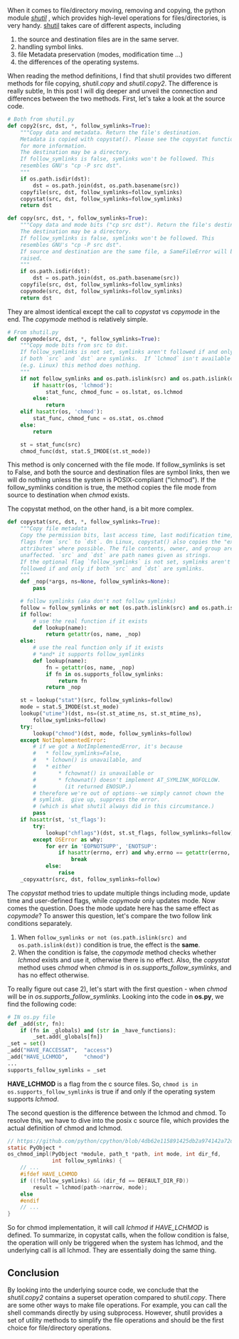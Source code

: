 When it comes to file/directory moving, removing and copying, the python module [*shutil*](https://docs.python.org/3/library/shutil.html) , which provides high-level operations for files/directories, is very handy. [shutil](https://docs.python.org/3/library/shutil.html) takes care of different aspects, including
1) the source and destination files are in the same server.
2) handling symbol links.
3) file Metadata preservation (modes, modification time ...)
4) the differences of the operating systems.

When reading the method definitions, I find that shutil provides two different methods for file copying, *shutil.copy* and *shutil.copy2*. The difference is really subtle, In this post I will dig deeper and unveil the connection and differences between the two methods. First, let's take a look at the source code.

```python
# Both from shutil.py
def copy2(src, dst, *, follow_symlinks=True):
    """Copy data and metadata. Return the file's destination.
    Metadata is copied with copystat(). Please see the copystat function
    for more information.
    The destination may be a directory.
    If follow_symlinks is false, symlinks won't be followed. This
    resembles GNU's "cp -P src dst".
    """
    if os.path.isdir(dst):
        dst = os.path.join(dst, os.path.basename(src))
    copyfile(src, dst, follow_symlinks=follow_symlinks)
    copystat(src, dst, follow_symlinks=follow_symlinks)
    return dst

def copy(src, dst, *, follow_symlinks=True):
    """Copy data and mode bits ("cp src dst"). Return the file's destination.
    The destination may be a directory.
    If follow_symlinks is false, symlinks won't be followed. This
    resembles GNU's "cp -P src dst".
    If source and destination are the same file, a SameFileError will be
    raised.
    """
    if os.path.isdir(dst):
        dst = os.path.join(dst, os.path.basename(src))
    copyfile(src, dst, follow_symlinks=follow_symlinks)
    copymode(src, dst, follow_symlinks=follow_symlinks)
    return dst
```

They are almost identical except the call to *copystat* vs *copymode* in the end. The *copymode* method is relatively simple.

```python
# From shutil.py
def copymode(src, dst, *, follow_symlinks=True):
    """Copy mode bits from src to dst.
    If follow_symlinks is not set, symlinks aren't followed if and only
    if both `src` and `dst` are symlinks.  If `lchmod` isn't available
    (e.g. Linux) this method does nothing.
    """
    if not follow_symlinks and os.path.islink(src) and os.path.islink(dst):
        if hasattr(os, 'lchmod'):
            stat_func, chmod_func = os.lstat, os.lchmod
        else:
            return
    elif hasattr(os, 'chmod'):
        stat_func, chmod_func = os.stat, os.chmod
    else:
        return

    st = stat_func(src)
    chmod_func(dst, stat.S_IMODE(st.st_mode))
```
This method is only concerned with the file mode. If follow_symlinks is set to False, and both the source and destination files are symbol links, then we will do nothing unless the system is POSIX-compliant ("lchmod"). If the follow_symlinks condition is true, the method copies the file mode from source to destination when *chmod* exists.

The copystat method, on the other hand, is a bit more complex.

```python
def copystat(src, dst, *, follow_symlinks=True):
    """Copy file metadata
    Copy the permission bits, last access time, last modification time, and
    flags from `src` to `dst`. On Linux, copystat() also copies the "extended
    attributes" where possible. The file contents, owner, and group are
    unaffected. `src` and `dst` are path names given as strings.
    If the optional flag `follow_symlinks` is not set, symlinks aren't
    followed if and only if both `src` and `dst` are symlinks.
    """
    def _nop(*args, ns=None, follow_symlinks=None):
        pass

    # follow symlinks (aka don't not follow symlinks)
    follow = follow_symlinks or not (os.path.islink(src) and os.path.islink(dst))
    if follow:
        # use the real function if it exists
        def lookup(name):
            return getattr(os, name, _nop)
    else:
        # use the real function only if it exists
        # *and* it supports follow_symlinks
        def lookup(name):
            fn = getattr(os, name, _nop)
            if fn in os.supports_follow_symlinks:
                return fn
            return _nop

    st = lookup("stat")(src, follow_symlinks=follow)
    mode = stat.S_IMODE(st.st_mode)
    lookup("utime")(dst, ns=(st.st_atime_ns, st.st_mtime_ns),
        follow_symlinks=follow)
    try:
        lookup("chmod")(dst, mode, follow_symlinks=follow)
    except NotImplementedError:
        # if we got a NotImplementedError, it's because
        #   * follow_symlinks=False,
        #   * lchown() is unavailable, and
        #   * either
        #       * fchownat() is unavailable or
        #       * fchownat() doesn't implement AT_SYMLINK_NOFOLLOW.
        #         (it returned ENOSUP.)
        # therefore we're out of options--we simply cannot chown the
        # symlink.  give up, suppress the error.
        # (which is what shutil always did in this circumstance.)
        pass
    if hasattr(st, 'st_flags'):
        try:
            lookup("chflags")(dst, st.st_flags, follow_symlinks=follow)
        except OSError as why:
            for err in 'EOPNOTSUPP', 'ENOTSUP':
                if hasattr(errno, err) and why.errno == getattr(errno, err):
                    break
            else:
                raise
    _copyxattr(src, dst, follow_symlinks=follow)
```

The *copystat* method tries to update multiple things including mode, update time and user-defined flags, while *copymode* only updates mode. Now comes the question. Does the mode update here has the same effect as *copymode*? To answer this question, let's compare the two follow link conditions separately.

1) When ```follow_symlinks or not (os.path.islink(src) and os.path.islink(dst))``` condition is true, the effect is the **same**.
2) When the condition is false, the *copymode* method checks whether *lchmod* exists and use it, otherwise there is no effect. Also, the *copystat* method uses *chmod* when *chmod* is in *os.supports_follow_symlinks*, and has no effect otherwise.

To really figure out case 2), let's start with the first question - when *chmod* will be in *os.supports_follow_symlinks*. Looking into the code in **os.py**, we find the following code:

```python
# IN os.py file
def _add(str, fn):
    if (fn in _globals) and (str in _have_functions):
        _set.add(_globals[fn])
_set = set()
_add("HAVE_FACCESSAT",  "access")
_add("HAVE_LCHMOD",     "chmod")
...
supports_follow_symlinks = _set
```

**HAVE_LCHMOD** is a flag from the c source files. So, ```chmod is in os.supports_follow_symlinks``` is true if and only if the operating system supports *lchmod*.

The second question is the difference between the lchmod and chmod. To resolve this, we have to dive into the posix c source file, which provides the actual definition of chmod and lchmod.

```c
// https://github.com/python/cpython/blob/4db62e115891425db2a974142a72d8eaaf95eecb/Modules/posixmodule.c#L2794
static PyObject *
os_chmod_impl(PyObject *module, path_t *path, int mode, int dir_fd,
              int follow_symlinks) {
    // ...
    #ifdef HAVE_LCHMOD
    if ((!follow_symlinks) && (dir_fd == DEFAULT_DIR_FD))
        result = lchmod(path->narrow, mode);
    else
    #endif
    // ...
}
```

So for chmod implementation, it will call *lchmod* if *HAVE_LCHMOD* is defined. To summarize, in copystat calls, when the follow condition is false, the operation will only be triggered when the system has lchmod, and the underlying call is all lchmod. They are essentially doing the same thing.

## Conclusion
By looking into the underlying source code, we conclude that the *shutil.copy2* contains a superset operation compared to *shutil.copy*.
There are some other ways to make file operations. For example, you can call the shell commands directly by using subprocess. However, shutil provides a set of utility methods to simplify the file operations and should be the first choice for file/directory operations.